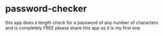# password-checker
this app does a length check for a password of any number of characters and is completely FREE
please share this app as it is my first one
